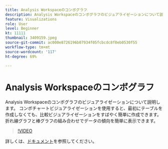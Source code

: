 ```yaml
---
title: Analysis Workspaceのコンボグラフ
description: Analysis Workspaceのコンボグラフのビジュアライゼーションについて説明します。 コンボチャートビジュアライゼーションを使用すると、最初にテーブルを作成しなくても、比較ビジュアライゼーションをすばやく簡単に作成できます。折れ線グラフと棒グラフの組み合わせでデータの傾向を簡単に表示できます。（60～160 文字で指定しますが、258 文字です）
feature: Visualizations
role: User
level: Beginner
kt: 11111
thumbnail: 3409159.jpeg
source-git-commit: ac000e8726196b07934f05fcbcdc8f0eb0530f55
workflow-type: tm+mt
source-wordcount: '117'
ht-degree: 69%

---
```



# Analysis Workspaceのコンボグラフ

Analysis Workspaceのコンボグラフのビジュアライゼーションについて説明します。 コンボチャートビジュアライゼーションを使用すると、最初にテーブルを作成しなくても、比較ビジュアライゼーションをすばやく簡単に作成できます。折れ線グラフと棒グラフの組み合わせでデータの傾向を簡単に表示できます。

>[!VIDEO](https://video.tv.adobe.com/v/3409159/?quality=12&learn=on)

詳しくは、[ドキュメント](https://experienceleague.adobe.com/docs/analytics/analyze/analysis-workspace/visualizations/combo-charts.html)を参照してください。
